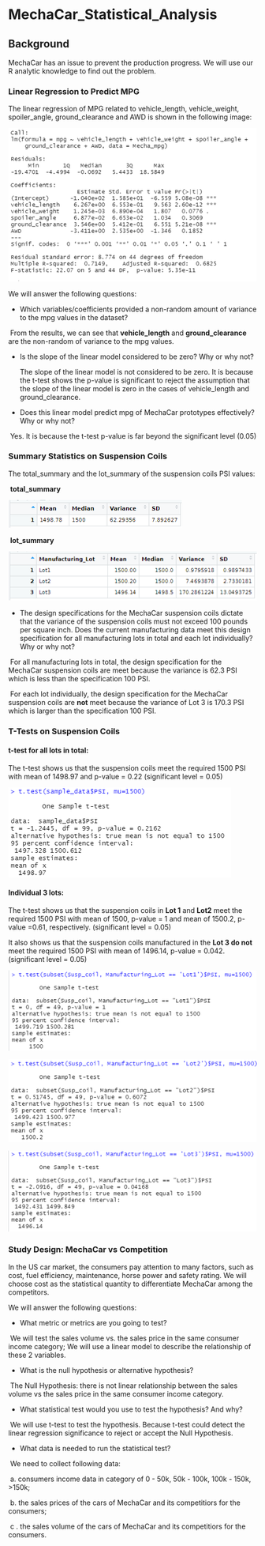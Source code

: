 # MechaCar_Statistical_Analysis



## Background

MechaCar has an issue to prevent the production progress.  We will use our R analytic knowledge to find out the problem.



### Linear Regression to Predict MPG

The linear regression of MPG related to vehicle_length, vehicle_weight, spoiler_angle, ground_clearance and AWD is shown in the following image:

![image-20220921214154589](Resources/image-20220921214154589.png)

We will answer the following questions:

- Which variables/coefficients provided a non-random amount of variance to the mpg values in the dataset?

​		From the results, we can see that **vehicle_length** and **ground_clearance** are the non-random of variance to the mpg values.

- Is the slope of the linear model considered to be zero? Why or why not?

  The slope of the linear model is not considered to be zero.  It is because the t-test shows the p-value is significant to reject the  assumption that the slope of the linear model is zero in the cases of vehicle_length and ground_clearance.

- Does this linear model predict mpg of MechaCar prototypes effectively? Why or why not?

​		Yes.  It is because the t-test p-value is far beyond the significant level (0.05)



### Summary Statistics on Suspension Coils

The total_summary and the lot_summary of the suspension coils PSI values:

​																					**total_summary**

![image-20220917214748660](Resources/image-20220917214748660.png)



​																						**lot_summary**

![image-20220917214711623](Resources/image-20220917214711623.png)



- The design specifications for the MechaCar suspension coils dictate that the variance of the suspension coils must not exceed 100 pounds per square inch. Does the current manufacturing data meet this design specification for all manufacturing lots in total and each lot individually? Why or why not?

​		For all manufacturing lots in total, the design specification for the MechaCar suspension coils are meet because the variance is 62.3 PSI which is less than the specification 100 PSI.

​		For each lot individually, the design specification for the MechaCar suspension coils are **not** meet because the variance of Lot 3 is 170.3 PSI which is larger than the specification 100 PSI.





### T-Tests on Suspension Coils



#### t-test for all lots in total:

The t-test shows us that the suspension coils meet the required 1500 PSI with mean of 1498.97 and p-value = 0.22 (significant level = 0.05)



![image-20220917214940890](Resources/image-20220917214940890.png)

#### Individual 3 lots:

The t-test shows us that the suspension coils in **Lot 1** and **Lot2** meet the required 1500 PSI with mean of 1500,  p-value = 1 and mean of 1500.2, p-value =0.61, respectively.  (significant level = 0.05)

It also shows us that the suspension coils manufactured in the **Lot 3 do not**  meet the required 1500 PSI with mean of 1496.14,  p-value = 0.042. (significant level = 0.05)



![image-20220917215006719](Resources/image-20220917215006719.png)



![image-20220917215041301](Resources/image-20220917215041301.png)

![image-20220917215106906](Resources/image-20220917215106906.png)





### Study Design: MechaCar vs Competition

In the US car market, the consumers pay attention to many factors, such as cost, fuel efficiency, maintenance, horse power and safety rating.  We will choose cost as the statistical quantity  to differentiate MechaCar among the competitors.

We will answer the following questions:

- What metric or metrics are you going to test?

​		We will test the sales volume vs. the sales price in the same consumer income category;  We will use a linear model to describe the relationship of these 2 variables.

- What is the null hypothesis or alternative hypothesis?

​		The Null Hypothesis:  there is not linear relationship between the sales volume vs the sales price in the same consumer income category.

- What statistical test would you use to test the hypothesis? And why?

​		We will use t-test to test the hypothesis.  Because t-test could detect the linear regression significance to reject or accept the Null Hypothesis.

- What data is needed to run the statistical test?

​		We need to collect following data:

​				a. consumers income data in category of 0 - 50k, 50k - 100k, 100k - 150k, >150k;

​				b. the sales prices of the cars of MechaCar and its competitiors for the consumers;

​				c . the sales volume of the cars of MechaCar and its competitiors for the consumers.
